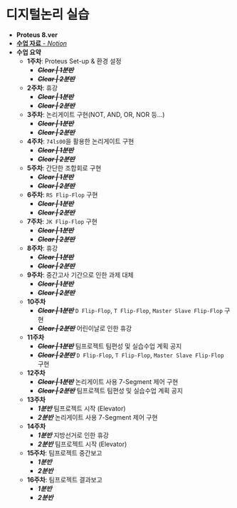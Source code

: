 # 디지털논리 실습
 - __Proteus 8.ver__
 - [__수업 자료__ - *Notion*](https://charm-aluminum-6c2.notion.site/a27cadae315541a98eebf9d8d695b160)
 - __수업 요약__
   - **1주차**: Proteus Set-up & 환경 설정
     - ~~__*Clear | 1분반*__~~
     - ~~__*Clear | 2분반*__~~
   - **2주차**: 휴강
     - ~~__*Clear | 1분반*__~~
     - ~~__*Clear | 2분반*__~~
   - **3주차**: 논리게이트 구현(NOT, AND, OR, NOR 등...)
     - ~~__*Clear | 1분반*__~~
     - ~~__*Clear | 2분반*__~~
   - **4주차**: `74ls00`을 활용한 논리게이트 구현
     - ~~__*Clear | 1분반*__~~
     - ~~__*Clear | 2분반*__~~
   - **5주차**: 간단한 조합회로 구현
     - ~~__*Clear | 1분반*__~~
     - ~~__*Clear | 2분반*__~~
   - **6주차**: `RS Flip-Flop` 구현
     - ~~__*Clear | 1분반*__~~
     - ~~__*Clear | 2분반*__~~
   - **7주차**: `JK Flip-Flop` 구현
     - ~~__*Clear | 1분반*__~~
     - ~~__*Clear | 2분반*__~~
   - **8주차**:  휴강
     - ~~__*Clear | 1분반*__~~
     - ~~__*Clear | 2분반*__~~
   - **9주차**: 중간고사 기간으로 인한 과제 대체
     - ~~__*Clear | 1분반*__~~
     - ~~__*Clear | 2분반*__~~
   - **10주차**
     - ~~__*Clear | 1분반*__~~ `D Flip-Flop`, `T Flip-Flop`, `Master Slave Flip-Flop` 구현
     - ~~__*Clear | 2분반*__~~ 어린이날로 인한 휴강
   - **11주차**
     - ~~__*Clear | 1분반*__~~ 팀프로젝트 팀편성 및 실습수업 계획 공지
     - ~~__*Clear | 2분반*__~~ `D Flip-Flop`, `T Flip-Flop`, `Master Slave Flip-Flop` 구현
   - **12주차** 
     - ~~__*Clear | 1분반*__~~ 논리게이트 사용 7-Segment 제어 구현
     - ~~__*Clear | 2분반*__~~ 팀프로젝트 팀편성 및 실습수업 계획 공지
   - **13주차** 
     - __*1분반*__ 팀프로젝트 시작 (Elevator)
     - __*2분반*__ 논리게이트 사용 7-Segment 제어 구현
   - **14주차**
     - __*1분반*__ 지방선거로 인한 휴강
     - __*2분반*__ 팀프로젝트 시작 (Elevator)
   - **15주차**: 팀프로젝트 중간보고
     - __*1분반*__
     - __*2분반*__ 
   - **16주차**: 팀프로젝트 결과보고
     - __*1분반*__
     - __*2분반*__ 